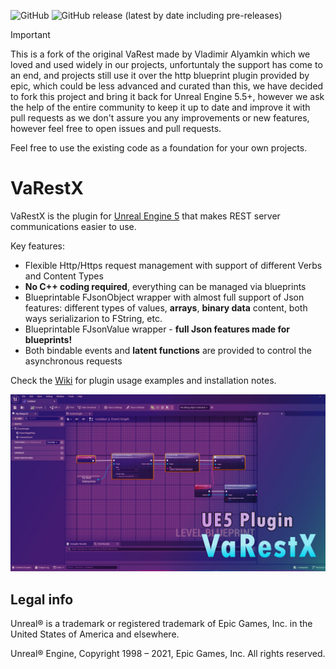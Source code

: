 ![GitHub](https://img.shields.io/github/license/ufna/VaRest)
![GitHub release (latest by date including pre-releases)](https://img.shields.io/github/v/release/ufna/VaRest?include_prereleases)

> [!IMPORTANT]
> This is a fork of the original VaRest made by Vladimir Alyamkin which we loved and used widely in our projects, unfortuntaly the support has come to an end, and projects still use it over the http blueprint plugin provided by epic, which could be less advanced and curated than this, we have decided to fork this project and bring it back for Unreal Engine 5.5+, however we ask the help of the entire community to keep it up to date and improve it with pull requests as we don't assure you any improvements or new features, however feel free to open issues and pull requests.
>
> Feel free to use the existing code as a foundation for your own projects.

# VaRestX

VaRestX is the plugin for [Unreal Engine 5](https://www.unrealengine.com/) that makes REST server communications easier to use.

Key features:

- Flexible Http/Https request management with support of different Verbs and Content Types
- **No C++ coding required**, everything can be managed via blueprints
- Blueprintable FJsonObject wrapper with almost full support of Json features: different types of values, **arrays**, **binary data** content, both ways serializarion to FString, etc.
- Blueprintable FJsonValue wrapper - **full Json features made for blueprints!**
- Both bindable events and **latent functions** are provided to control the asynchronous requests

Check the [Wiki](http://bit.ly/VaRest-Docs) for plugin usage examples and installation notes.

![SCREENSHOT](SCREENSHOT.jpg)

## Legal info

Unreal® is a trademark or registered trademark of Epic Games, Inc. in the United States of America and elsewhere.

Unreal® Engine, Copyright 1998 – 2021, Epic Games, Inc. All rights reserved.
